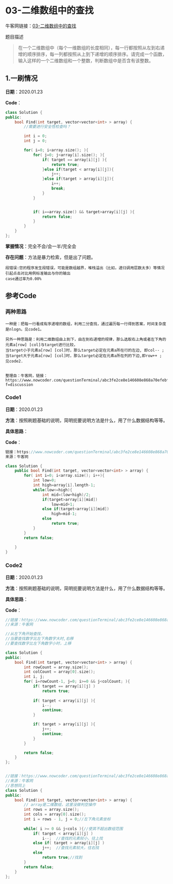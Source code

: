 # 03-二维数组中的查找

牛客网链接：[03-二维数组中的查找](https://www.nowcoder.com/practice/abc3fe2ce8e146608e868a70efebf62e?tpId=13&tqId=11154&rp=1&ru=/ta/coding-interviews&qru=/ta/coding-interviews/question-ranking)

题目描述

> 在一个二维数组中（每个一维数组的长度相同），每一行都按照从左到右递增的顺序排序，每一列都按照从上到下递增的顺序排序。请完成一个函数，输入这样的一个二维数组和一个整数，判断数组中是否含有该整数。



## 1.一刷情况

**日期**：2020.01.23

**Code**：

```c++
class Solution {
public:
    bool Find(int target, vector<vector<int> > array) {
        //需要进行安全性检查吗？

        int i = 0;
        int j = 0;

        for( i=0; i<array.size(); ){
            for( j=0; j<array[i].size(); ){
                if( target == array[i][j] ){
                    return true;
                }else if(target < array[i][j]){
                    j++;
                }else if(target > array[i][j]){
                    i++;
                    break;
                }
            }


            if( i==array.size() && target>array[i][j] ){
                return false;
            }
        }
    }
};
```

**掌握情况**：完全不会/会一半/完全会

**存在问题**：方法是暴力检索，但是出了问题。

```
段错误:您的程序发生段错误，可能是数组越界，堆栈溢出（比如，递归调用层数太多）等情况引起点击对比用例标准输出与你的输出
case通过率为0.00%
```







## 参考Code

### 两种思路

```
一种是：把每一行看成有序递增的数组，利用二分查找，通过遍历每一行得到答案，时间复杂度是nlogn。见code1。

另外一种思路是：利用二维数组由上到下，由左到右递增的规律，那么选取右上角或者左下角的元素a[row] [col]与target进行比较，
当target小于元素a[row] [col]时，那么target必定在元素a所在行的左边, 即col-- ;
当target大于元素a[row] [col]时，那么target必定在元素a所在列的下边,即row++ ;
见code2.


整理自：牛客网，链接：https://www.nowcoder.com/questionTerminal/abc3fe2ce8e146608e868a70efebf62e?f=discussion
```





### Code1 

**日期**：2020.01.23

**方法**：按照刷题基础的说明，简明扼要说明方法是什么，用了什么数据结构等等。

**具体思路**：

**Code**：

```c++
链接：https://www.nowcoder.com/questionTerminal/abc3fe2ce8e146608e868a70efebf62e?f=discussion
来源：牛客网

class Solution {
    public bool Find(int target, vector<vector<int> > array) {
        for( int i=0; i<array.size(); i++){
            int low=0;
            int high=array[i].length-1;
            while(low<=high){
                int mid=(low+high)/2;
                if(target>array[i][mid])
                    low=mid+1;
                else if(target<array[i][mid])
                    high=mid-1;
                else
                    return true;
            }
        }
        return false;
 
    }
}
```





### Code2

**日期**：2020.01.23

**方法**：按照刷题基础的说明，简明扼要说明方法是什么，用了什么数据结构等等。

**具体思路**：

**Code**：

```c++
//链接：https://www.nowcoder.com/questionTerminal/abc3fe2ce8e146608e868a70efebf62e?f=discussion
//来源：牛客网

//从左下角开始查找，
//当要查找数字比左下角数字大时,右移
//要查找数字比左下角数字小时，上移  

class Solution {
public:
    bool Find(int target, vector<vector<int> > array) {
        int rowCount = array.size();
        int colCount = array[0].size();
        int i, j;
        for( i=rowCount-1, j=0; i>=0 && j<colCount; ){
            if( target == array[i][j] )
                return true;
            
            if( target < array[i][j] ){
                i--;
                continue;
            }

            if( target > array[i][j] ){
                j++;
                continue;
            }
        }

        return false;
    }
};


//链接：https://www.nowcoder.com/questionTerminal/abc3fe2ce8e146608e868a70efebf62e?f=discussion
//来源：牛客网
//思想同上
class Solution {
public:
    bool Find(int target, vector<vector<int> > array) {
        // array是二维数组，这里没做判空操作
        int rows = array.size();
        int cols = array[0].size();
        int i = rows - 1, j = 0;//左下角元素坐标
        
        while( i >= 0 && j<cols ){//使其不超出数组范围
            if( target < array[i][j] )
                i--;  //查找的元素较小，往上找
            else if( target > array[i][j] )
                j++;  //查找元素较大，往右找
            else
                return true;//找到
        }
        return false;
    }
};
```


